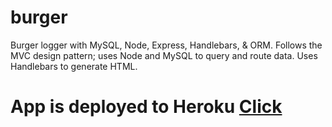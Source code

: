 # burger
Burger logger with MySQL, Node, Express, Handlebars, & ORM. Follows the MVC design pattern; uses Node and MySQL to query and route data. Uses Handlebars to generate HTML.

# App is deployed to Heroku [Click](https://eatyourburger.herokuapp.com)
